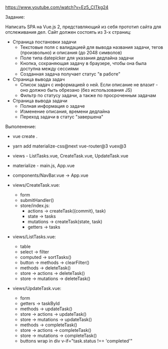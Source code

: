 https://www.youtube.com/watch?v=Ez5_CITkg24

Задание:

Написать SPA на Vue.js 2, представляющий из себя прототип сайта для отслеживания дел.
Сайт должен состоять из 3-х страниц:
  - Страница постановки задачи
    - Текстовые поля с валидацией для вывода названия задачи, тегов (произвольно) и описания (до 2048 символов)
    - Поле типа datepicker для указания дедлайна задачи
    - Кнопка, сохраняющая задачу в браузере, чтобы она была доступна между сессиями
    - Созданная задача получает статус "в работе"
  - Страница вывода задач
    - Список задач с информацией о ней. Если описание не влазит - оно должно быть обрезано (без использования JS)
    - Фильтр по статусу задачи, а также по просроченным задачам
  - Страница вывода задачи
    - Полная информация о задаче
    - Изменение описания, времени дедлайна
    - Переход задачи в статус "завершена"

Выполенение:

- vue create .
- yarn add materialize-css@next vue-router@3 vuex@3
- views - ListTasks.vue, CreateTask.vue, UpdateTask.vue
- materialize - main.js, App.vue
- components/NavBar.vue -> App.vue

- views/CreateTask.vue:
  - form
  - submitHandler()
  - store/index.js:
    - actions -> createTask({commit}, task)
    - state -> tasks
    - mutations -> createTask(state, task)
    - getters -> tasks

- views/ListTasks.vue:
  - table
  - select -> filter
  - computed -> sortTasks()
  - button -> methods -> clearFilter()
  - methods -> deleteTask()
  - store -> actions -> deleteTask()
  - store -> mutations -> deleteTask()

- views/UpdateTask.vue:
  - form
  - getters -> taskById
  - methods -> updateTask()
  - store -> actions -> updateTask()
  - store -> mutations -> updateTask()
  - methods -> completeTask()
  - store -> actions -> completeTask()
  - store -> mutations -> completeTask()
  - buttons wrap in div v-if="task.status !== 'completed'"